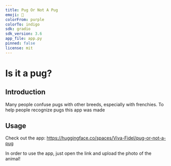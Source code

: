 ```yaml
---
title: Pug Or Not A Pug
emoji: 🐨
colorFrom: purple
colorTo: indigo
sdk: gradio
sdk_version: 3.6
app_file: app.py
pinned: false
license: mit
---
```


# Is it a pug?
## Introduction
Many people confuse pugs with other breeds, especially with frenchies. To help people recognize pugs this app was made

## Usage

Check out the app: https://huggingface.co/spaces/Viva-Fidel/pug-or-not-a-pug

In order to use the app, just open the link and upload the photo of the animal!
